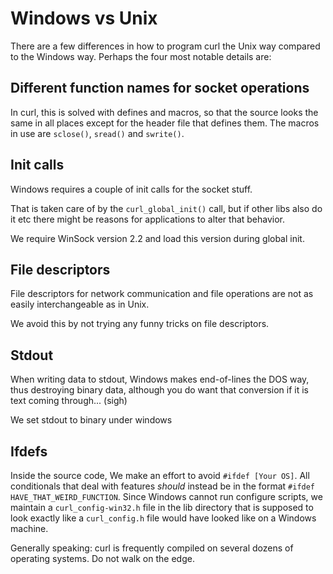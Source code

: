 # Windows vs Unix

There are a few differences in how to program curl the Unix way compared to
the Windows way. Perhaps the four most notable details are:

## Different function names for socket operations

  In curl, this is solved with defines and macros, so that the source looks
  the same in all places except for the header file that defines them. The
  macros in use are `sclose()`, `sread()` and `swrite()`.

## Init calls

  Windows requires a couple of init calls for the socket stuff.

  That is taken care of by the `curl_global_init()` call, but if other libs
  also do it etc there might be reasons for applications to alter that
  behavior.

  We require WinSock version 2.2 and load this version during global init.

## File descriptors

  File descriptors for network communication and file operations are not as
  easily interchangeable as in Unix.

  We avoid this by not trying any funny tricks on file descriptors.

## Stdout

  When writing data to stdout, Windows makes end-of-lines the DOS way, thus
  destroying binary data, although you do want that conversion if it is text
  coming through... (sigh)

  We set stdout to binary under windows

## Ifdefs

Inside the source code, We make an effort to avoid `#ifdef [Your OS]`. All
conditionals that deal with features *should* instead be in the format
`#ifdef HAVE_THAT_WEIRD_FUNCTION`. Since Windows cannot run configure scripts,
we maintain a `curl_config-win32.h` file in the lib directory that is supposed
to look exactly like a `curl_config.h` file would have looked like on a
Windows machine.

Generally speaking: curl is frequently compiled on several dozens of operating
systems. Do not walk on the edge.

